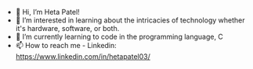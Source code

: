 - 👋 Hi, I’m Heta Patel!
- 👀 I’m interested in learning about the intricacies of technology whether it's hardware, software, or both.
- 🌱 I’m currently learning to code in the programming language, C
- 📫 How to reach me - Linkedin: https://www.linkedin.com/in/hetapatel03/

<!---
HetaPatel19/HetaPatel19 is a ✨ special ✨ repository because its `README.md` (this file) appears on your GitHub profile.
You can click the Preview link to take a look at your changes.
--->
